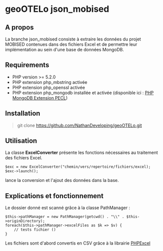 # geoOTELo json_mobised

## A propos

La branche json_mobised consiste à extraire les données du projet MOBISED contenues dans des fichiers Excel et de permettre leur implémentation au sein d'une base de données MongoDB.

## Requirements

* PHP version >= 5.2.0
* PHP extension php_mbstring activée
* PHP extension php_openssl activée
* PHP extension php_mongodb installée et activée (disponible ici : [PHP MongoDB Extension PECL](https://pecl.php.net/package/mongodb))

## Installation

> git clone https://github.com/NathanDeveloping/geoOTELo.git

## Utilisation

La classe **ExcelConverter** présente les fonctions nécessaires au traitement des fichiers Excel.


    $exc = new ExcelConverter("chemin/vers/repertoire/fichiers/excel);
    $exc->launch();


lance la conversion et l'ajout des données dans la base.

## Explications et fonctionnement

Le dossier donné est scanné grâce à la classe PathManager :

    $this->pathManager = new PathManager(getcwd() . "\\" . $this->originDirectory);
    foreach($this->pathManager->excelFiles as $k => $v) {
        // tests fichier ()
    }
    
Les fichiers sont d'abord convertis en CSV grâce à la librairie [PHPExcel](https://github.com/PHPOffice/PHPExcel)

